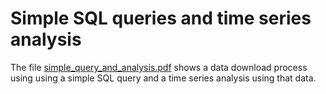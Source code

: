 # Simple SQL queries and time series analysis

The file [simple_query_and_analysis.pdf](simple_query_and_analysis.pdf/) shows a data download process using using a simple SQL query and a time series analysis using that data.
